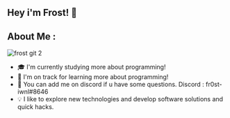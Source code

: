 ## Hey i'm Frost! 👋

## About Me :

![frost git 2](https://user-images.githubusercontent.com/119555371/204977553-d128f2a3-5711-448f-b1b1-1120a45018f1.gif)

* 🎓  I'm currently studying more about programming!
* 🌱  I'm on track for learning more about programming!
* 💎  You can add me on discord if u have some questions. Discord : fr0st-iwnl#8646
* 💡  I like to explore new technologies and develop software solutions and quick hacks.

